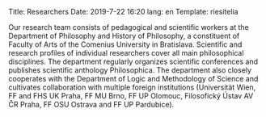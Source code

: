 Title: Researchers
Date: 2019-7-22 16:20
lang: en
Template: riesitelia

Our research team consists of pedagogical and scientific workers at
the Department of Philosophy and History of Philosophy, a constituent
of Faculty of Arts of the Comenius University in
Bratislava. Scientific and research profiles of individual researchers
cover all main philosophical disciplines. The department regularly
organizes scientific conferences and publishes scientific anthology
Philosophica. The department also closely cooperates with the
Department of Logic and Methodology of Science and cultivates
collaboration with multiple foreign institutions (Universität Wien,
FF and FHS UK Praha, FF MU Brno, FF UP Olomouc, Filosofický Ústav AV
ČR Praha, FF OSU Ostrava and FF UP Pardubice).  

